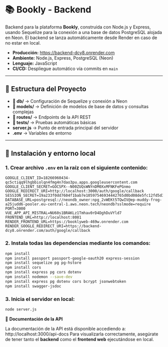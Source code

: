 # 📚 Bookly - Backend

Backend para la plataforma **Bookly**, construida con Node.js y Express, usando Sequelize para la conexión a una base de datos PostgreSQL alojada en Neon. El backend se lanza automáticamente desde Render en caso de no estar en local.

- **Producción:** https://backend-dcy8.onrender.com  
- **Ambiente:** Node.js, Express, PostgreSQL (Neon)  
- **Lenguaje:** JavaScript  
- **CI/CD:** Despliegue automático vía commits en `main`

---

## 📁 Estructura del Proyecto

- **📁 db/** → Configuración de Sequelize y conexión a Neon
- **📁 models/** → Definición de modelos de base de datos y consultas complejas
- **📁 routes/** → Endpoints de la API REST
- **📁 tests/** → Pruebas automáticas básicas
- **server.js** → Punto de entrada principal del servidor
- **.env** → Variables de entorno

---

## 🔧 Instalación y entorno local

### 1. Crear archivo `.env` en la raíz con el siguiente contenido:
```env
GOOGLE_CLIENT_ID=18266960434-qc5ctiqq9lhgbbiolqn4fmg4n7dao3pu.apps.googleusercontent.com
GOOGLE_CLIENT_SECRET=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
GOOGLE_REDIRECT_URI=http://localhost:3000/auth/google/callback
SESSION_SECRET=19a233f0dd7604f1bab7e10597546934442765d0bd08de5fc12fd5d3e46db2413c55302d871304ab79115dea77c0a2179ba17328364d5d7d58e47bad8e17e8d0
DATABASE_URL=postgresql://neondb_owner:npg_2vWEKt5TQwIV@ep-muddy-frog-a25judd6-pooler.eu-central-1.aws.neon.tech/neondb?sslmode=require
PORT=3000
VUE_APP_API_MISTRAL=NU60s1BRAKLz1Tmhav0rD4DghDuVYld7
FRONTEND_URL=http://localhost:8081
RENDER_FRONTEND_URL=https://booklyweb-469w.onrender.com
RENDER_GOOGLE_REDIRECT_URI=https://backend-dcy8.onrender.com/auth/google/callback
```

### 2. Instala todas las dependencias mediante los comandos:
```bash
npm install
npm install passport passport-google-oauth20 express-session
npm install sequelize pg pg-hstore
npm install cors
npm install express pg cors dotenv
npm install nodemon --save-dev 
npm install express pg dotenv cors bcrypt jsonwebtoken
npm install swagger-jsdoc
```

### 3. Inicia el servidor en local:
```bash
node server.js
```

📄 **Documentación de la API**

La documentación de la API está disponible accediendo a: http://localhost:3000/api-docs
Para visualizarla correctamente, asegúrate de tener tanto el **backend** como el **frontend web** ejecutándose en local.